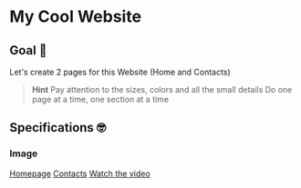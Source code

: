 # My Cool Website
## Goal 🥅
Let's create 2 pages for this Website (Home and Contacts)

> **Hint**
> Pay attention to the sizes, colors and all the small details
> Do one page at a time, one section at a time


## Specifications 🤓
### Image
[Homepage](Kelly-index.pdf)
[Contacts](Kelly-contacts.pdf)
[Watch the video](Kelly-movie.mov)
